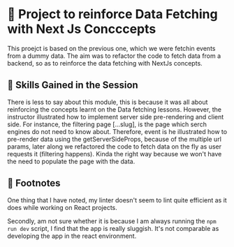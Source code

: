 # :rocket: Project to reinforce Data Fetching with Next Js Concccepts

This proejct is based on the previous one, which we were fetchin events from a dummy data. The aim was to refactor the code to fetch data from a backend, so as to reinforce the data fetching with NextJs concepts.

## :balloon: Skills Gained in the Session

There is less to say about this module, this is because it was all about reinforcing the concepts learnt on the Data fetching lessons. However, the instructor illustrated how to implement server side pre-rendering and client side. For instance, the filtering page [...slug], is the page which serch engines do not need to know about. Therefore, event is he illustrated how to pre-render data using the getServerSideProps, because of the multiple url params, later along we refactored the code to fetch data on the fly as user requests it (filtering happens). Kinda the right way because we won't have the need to populate the page with the data.

## :bookmark_tabs: Footnotes

One thing that I have noted, my linter doesn't seem to lint quite efficient as it does while working on React projects.

Secondly, am not sure whether it is because I am always running the `npm run dev` script, I find that the app is really sluggish. It's not comparable as developing the app in the react environment.
